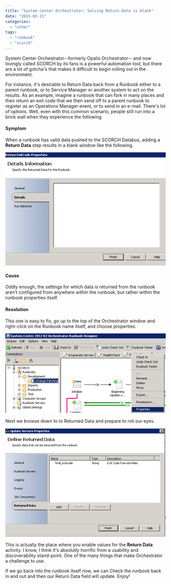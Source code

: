 ```yaml
---
title: "System Center Orchestrator: Solving Return Data is blank"
date: "2015-03-21"
categories: 
  - "other"
tags: 
  - "runbook"
  - "scorch"
---
```


System Center Orchestrator--formerly Opalis Orchestrator-- and now lovingly called SCORCH by its fans is a powerful automation tool, but there are a lot of gotcha's that makes it difficult to begin rolling out in the environment.

For instance, it's desirable to Return Data back from a Runbook either to a parent runbook, or to Service Manager or another system to act on the results. As an example, imagine a runbook that can fork in many places and then return an exit code that we then send off to a parent runbook to register as an Operations Manager event, or to send in an e-mail. There's lot of options. Well, even with this common scenario, people still run into a brick wall when they experience the following

#### Symptom

When a runbook has valid data pushed to the SCORCH Databus, adding a **Return Data** step results in a blank window like the following.

![scorc01](images/scorc01.png) 

#### Cause

Oddly enough, the settings for which data is returned from the runbook aren't configured from anywhere within the runbook, but rather within the runbook properties itself.

#### Resolution

This one is easy to fix, go up to the top of the Orchestrator window and right-click on the Runbook name itself, and choose properties.

[![scorc02](images/scorc02.png)](http://foxdeploy.azurewebsites.net/wp-content/uploads/2015/03/scorc02.png)

Next we browse down to to Returned Data and prepare to roll our eyes.

![scorc05](images/scorc05.png)

This is actually the place where you enable values for the **Return Data** activity. I know, I think it's absolutly horrific from a usability and discoverability stand-point. One of the many things that make Orchestrator a challenge to use.

If we go back into the runbook itself now, we can Check the runbook back in and out and then our Return Data field will update. Enjoy!
